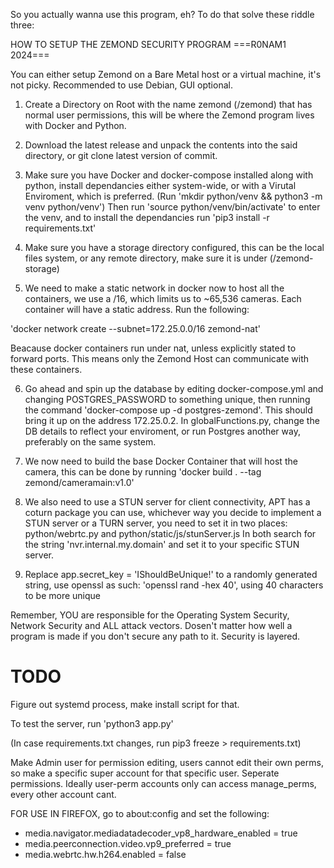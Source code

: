 So you actually wanna use this program, eh?
To do that solve these riddle three:

HOW TO SETUP THE ZEMOND SECURITY PROGRAM
===R0NAM1 2024===

You can either setup Zemond on a Bare Metal host or a virtual machine, it's not picky.
Recommended to use Debian, GUI optional.

1. Create a Directory on Root with the name zemond (/zemond) that has normal user permissions, this will be where the Zemond program lives with Docker and Python.

2. Download the latest release and unpack the contents into the said directory, or git clone latest version of commit.

3. Make sure you have Docker and docker-compose installed along with python, install dependancies either system-wide, or with a Virutal Enviroment, which is preferred. (Run 'mkdir python/venv && python3 -m venv python/venv')
Then run 'source python/venv/bin/activate' to enter the venv, and to install the dependancies run 'pip3 install -r requirements.txt'

4. Make sure you have a storage directory configured, this can be the local files system, or any remote directory, make sure it is under (/zemond-storage)

5. We need to make a static network in docker now to host all the containers, we use a /16, which limits us to ~65,536 cameras. Each container will have a static address. Run the following:

'docker network create --subnet=172.25.0.0/16 zemond-nat'

Beacause docker containers run under nat, unless explicitly stated to forward ports. This means only the Zemond Host can communicate with these containers.

6. Go ahead and spin up the database by editing docker-compose.yml and changing POSTGRES_PASSWORD to something unique, then running the command 'docker-compose up -d postgres-zemond'. This should bring it up on the address 172.25.0.2. In globalFunctions.py, change the DB details to reflect your enviroment, or run Postgres another way, preferably on the same system.

7. We now need to build the base Docker Container that will host the camera, this can be done by running 'docker build . --tag zemond/cameramain:v1.0'

8. We also need to use a STUN server for client connectivity, APT has a coturn package you can use, whichever way you decide to implement a STUN server or a TURN server, you need to set it in two places: python/webrtc.py and python/static/js/stunServer.js
In both search for the string 'nvr.internal.my.domain' and set it to your specific STUN server.

9. Replace app.secret_key = 'IShouldBeUnique!' to a randomly generated string, use openssl as such:
'openssl rand -hex 40', using 40 characters to be more unique

Remember, YOU are responsible for the Operating System Security, Network Security and ALL attack vectors. Dosen't matter how well a program is made if you don't secure any path to it.
Security is layered.


# TODO

Figure out systemd process, make install script for that.

To test the server, run 'python3 app.py'

(In case requirements.txt changes, run pip3 freeze > requirements.txt)

Make Admin user for permission editing, users cannot edit their own perms, so make a specific super account
for that specific user. Seperate permissions. Ideally user-perm accounts only can access manage_perms, every
other account cant.

FOR USE IN FIREFOX, go to about:config and set the following:
- media.navigator.mediadatadecoder_vp8_hardware_enabled = true
- media.peerconnection.video.vp9_preferred = true
- media.webrtc.hw.h264.enabled = false
